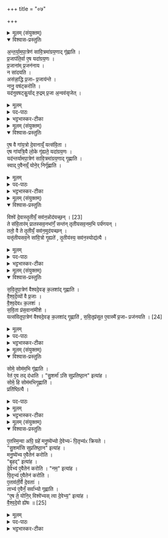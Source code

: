 +++
title = "०७"

+++

<details><summary>मूलम् (संयुक्तम्)</summary>

अ॒न्त॒र्या॒म॒पा॒त्रेण॑ सावि॒त्रमा॑ग्रय॒णाद्गृ॑ह्णाति प्र॒जाप॑ति॒र्वा ए॒ष यदा॑ग्रय॒णᳶ प्र॒जाना॑म्प्र॒जन॑नाय॒ न सा॑दय॒त्यस॑न्ना॒द्धि प्र॒जाᳶ प्र॒जाय॑न्ते॒ नानु॒ वष॑ट्करोति॒ यद॑नुवषट्कु॒र्याद्रु॒द्रम्प्र॒जा अ॒न्वव॑सृजेद्
</details>

<details open><summary>विश्वास-प्रस्तुतिः</summary>

अ॒न्त॒र्या॒म॒पा॒त्रेण॑ सावि॒त्रमा॑ग्रय॒णाद् गृ॑ह्णाति ।  
प्र॒जाप॑ति॒र्वा ए॒ष यदा॑ग्रय॒णः ।  
प्र॒जाना॑म् प्र॒जन॑नाय ।  
न सा॑दयति ।  
अस॑न्ना॒द्धि प्र॒जाᳶ प्र॒जाय॑न्ते ।  
नानु॒ वष॑ट्करोति ।  
यद॑नुवषट्कु॒र्याद् रु॒द्रम् प्र॒जा अ॒न्वव॑सृजेत् ।  
</details>

<details><summary>मूलम्</summary>

अ॒न्त॒र्या॒म॒पा॒त्रेण॑ सावि॒त्रमा॑ग्रय॒णाद् गृ॑ह्णाति ।  
प्र॒जाप॑ति॒र्वा ए॒ष यदा॑ग्रय॒णः ।  
प्र॒जाना॑म् प्र॒जन॑नाय ।  
न सा॑दयति ।  
अस॑न्ना॒द्धि प्र॒जाᳶ प्र॒जाय॑न्ते ।  
नानु॒ वष॑ट्करोति ।  
यद॑नुवषट्कु॒र्याद् रु॒द्रम् प्र॒जा अ॒न्वव॑सृजेत् ।  
</details>

<details><summary>पद-पाठः</summary>

अ॒न्त॒र्या॒म॒पा॒त्रेणेत्य॑न्तर्याम-पा॒त्रेण॑ । सा॒वि॒त्रम् । आ॒ग्र॒य॒णात् । गृ॒ह्णा॒ति॒ ।   
प्र॒जाप॑ति॒रिति॑ प्र॒जा-प॒तिः॒ । वै । ए॒षः । यत् । आ॒ग्र॒य॒णः ।
प्र॒जाना॒मिति॑ प्र-जाना॑म् । प्र॒जन॑ना॒येति॑ प्र-जन॑नाय ।   
न । सा॒द॒य॒ति॒ ।   
अस॑न्नात् । हि । प्र॒जा इति॑ प्र-जाः । प्र॒जाय॑न्त॒ इति॑ प्र-जाय॑न्ते ।   
न । अन्विति॑ । वष॑ट् । क॒रो॒ति॒ ।   
यत् । अ॒नु॒व॒ष॒ट्कु॒र्यादित्य॑नु-व॒ष॒ट्कु॒र्यात् । रु॒द्रम् । प्र॒जा इति॑ प्र-जाः । अ॒न्वव॑सृजे॒दित्य॑नु-अव॑सृजेत् ।   

</details>

<details><summary>भट्टभास्कर-टीका</summary>

1अन्तर्यामपात्रेणेत्यादि ॥ प्रजापतिरिति । प्रजानां पाता आग्रयणग्रहः। तस्मात्सावित्रस्य ग्रहणं प्रजानां प्रजननाय भवति । न सादयतीत्यादि । व्याख्यातम् ॥
</details>

<details><summary>मूलम् (संयुक्तम्)</summary>

ए॒ष वै गा॑य॒त्रो दे॒वानाय्ँ॒यत्स॑वि॒तैष गा॑यत्रि॒यै लो॒के गृ॑ह्यते॒ यदा॑ग्रय॒णो यद॑न्तर्यामपा॒त्रेण॑ सावि॒त्रमा॑ग्रय॒णाद्गृ॒ह्णाति॒ स्वादे॒वैनय्ँ॒योने॒र्निर्गृ॑ह्णातिे॒ष वै गा॑य॒त्रो दे॒वानाय्ँ॒यत्स॑वि॒तैष गा॑यत्रि॒यै लो॒के गृ॑ह्यते॒ यदा॑ग्रय॒णो यद॑न्तर्यामपा॒त्रेण॑ सावि॒त्रमा॑ग्रय॒णाद्गृ॒ह्णाति॒ स्वादे॒वैनय्ँ॒योने॒र्निर्गृ॑ह्णाति॒
</details>

<details open><summary>विश्वास-प्रस्तुतिः</summary>

ए॒ष वै गा॑य॒त्रो दे॒वानाय्ँ॒ यत्स॑वि॒ता ।  
एष गा॑यत्रि॒यै लो॒के गृ॑ह्यते॒ यदा॑ग्रय॒णः ।  
यद॑न्तर्यामपा॒त्रेण॑ सावि॒त्रमा॑ग्रय॒णाद् गृ॒ह्णाति ।  
स्वाद् ए॒वैनय्ँ॒ योने॒र् निर्गृ॑ह्णाति ।  
</details>

<details><summary>मूलम्</summary>

ए॒ष वै गा॑य॒त्रो दे॒वानाय्ँ॒ यत्स॑वि॒ता ।  
एष गा॑यत्रि॒यै लो॒के गृ॑ह्यते॒ यदा॑ग्रय॒णः ।  
यद॑न्तर्यामपा॒त्रेण॑ सावि॒त्रमा॑ग्रय॒णाद् गृ॒ह्णाति ।  
स्वाद् ए॒वैनय्ँ॒ योने॒र् निर्गृ॑ह्णाति ।  
</details>

<details><summary>पद-पाठः</summary>

ए॒षः । वै । गा॒य॒त्रः । दे॒वाना॑म् । यत् । स॒वि॒ता ।   
ए॒षः । गा॒य॒त्रि॒यै । लो॒के । गृ॒ह्य॒ते॒ । यत् । आ॒ग्र॒य॒णः ।   
यत् । अ॒न्त॒र्या॒म॒पा॒त्रेणेत्य॑न्तर्याम-पा॒त्रेण॑ । सा॒वि॒त्रम् । आ॒ग्र॒य॒णात् । गृ॒ह्णाति॑ ।   
स्वात् । ए॒व । ए॒न॒म् । योनेः॑ । निरिति॑ । गृ॒ह्णा॒ति॒ । 
</details>

<details><summary>भट्टभास्कर-टीका</summary>

2एष वा इत्यादि ॥ देवानां मध्ये सविता गायत्रः गायत्रीसम्बन्धी; 'तत्सवितुर्वरेण्यं' इत्यादिकाया गायत्र्यास्सावित्रत्वात् आग्रयणश्चायं गायत्र्या लोके स्थाने प्रातस्सवने गृह्यते तस्मात्सोपि गायत्रः तस्मादाग्रयणात् सावित्रस्य ग्रहणं कुर्वता स्वादेव योनेः एतस्य सावित्रस्य निर्ग्रहागं निष्कृष्य ग्रहणं कृतं भवति ॥
</details>

<details><summary>मूलम् (संयुक्तम्)</summary>

विश्वे॑ [23]  
दे॒वास्तृ॒तीयँ॒ सव॑न॒न्नोद॑यच्छ॒न्ते स॑वि॒तार॑म्प्रातस्सव॒नभा॑गँ॒ सन्त॑न्तृतीयसव॒नम॒भि पर्य॑णय॒न्ततो॒ वै ते तृ॒तीयँ॒ सव॑न॒मुद॑यच्छ॒न्यत्तृ॑तीयसव॒ने सा॑वि॒त्रो गृ॒ह्यते॑ तृ॒तीय॑स्य॒ सव॑न॒स्योद्य॑त्यै
</details>

<details open><summary>विश्वास-प्रस्तुतिः</summary>

विश्वे॑ दे॒वास्तृ॒तीयँ॒ सव॑न॒न्नोद॑यच्छ॒न् । [23]  
ते स॑वि॒तार॑म् प्रातस्सव॒नभा॑गँ॒ सन्त॑न् तृतीयसव॒नम॒भि पर्य॑णयन् ।  
ततो॒ वै ते तृ॒तीयँ॒ सव॑न॒मुद॑यच्छन् ।  
यत्तृ॑तीयसव॒ने सा॑वि॒त्रो गृ॒ह्यते॑ , तृ॒तीय॑स्य॒ सव॑न॒स्योद्य॑त्यै ।  
</details>

<details><summary>मूलम्</summary>

विश्वे॑ दे॒वास्तृ॒तीयँ॒ सव॑न॒न्नोद॑यच्छ॒न् । [23]  
ते स॑वि॒तार॑म् प्रातस्सव॒नभा॑गँ॒ सन्त॑न् तृतीयसव॒नम॒भि पर्य॑णयन् ।  
ततो॒ वै ते तृ॒तीयँ॒ सव॑न॒मुद॑यच्छन् ।  
यत्तृ॑तीयसव॒ने सा॑वि॒त्रो गृ॒ह्यते॑ , तृ॒तीय॑स्य॒ सव॑न॒स्योद्य॑त्यै ।  
</details>

<details><summary>पद-पाठः</summary>

विश्वे॑ । [23]  दे॒वाः । तृ॒तीय॑म् । सव॑नम् । न । उदिति॑ । अ॒य॒च्छ॒न् ।   

ते । स॒वि॒तार॑म् । प्रा॒त॒स्स॒व॒नभा॑ग॒मिति प्रातस्सव॒न-भा॒ग॒म् । सन्त॑म् । तृ॒ती॒य॒स॒व॒नमिति॑ तृतीय-स॒व॒नम् । अ॒भि । परीति॑ । अ॒न॒य॒न् ।

ततः॑ । वै । ते । तृ॒तीय॑म् । सव॑नम् । उदिति॑ । अ॒य॒च्छ॒न् ।   

यत् । तृ॒ती॒य॒स॒व॒न इति॑ तृतीय-स॒व॒ने । सा॒वि॒त्रः । गृ॒ह्यते॑ । तृ॒तीय॑स्य । सव॑नस्य । उद्य॑त्या॒ इत्युत्-य॒त्यै॒ ।
</details>

<details><summary>भट्टभास्कर-टीका</summary>

3विश्वे देवा इत्यादि ॥ विश्वेदेवाः आत्मीयं तृतीयसवनं उद्वोढुं शक्ता न बभूवुः, तस्मात्तृतीयसवने सावित्रस्य ग्रहणं तृतीयसवननिर्वहणाय भवति ॥
</details>

<details><summary>मूलम् (संयुक्तम्)</summary>

सवितृपा॒त्रेण॑ वैश्वदे॒वङ्क॒लशा॑द्गृह्णाति वैश्वदे॒व्यो॑ वै प्र॒जा वै॑श्वदे॒वᳵ क॒लश॑स्सवि॒ता प्र॑स॒वाना॑मीशे॒ यत्स॑वितृपा॒त्रेण॑ वैश्वदे॒वङ्क॒लशा॑द्गृ॒ह्णाति॑ सवि॒तृप्र॑सूत ए॒वास्मै॑ प्र॒जाᳶ प्र [24]  
ज॒न॒य॒ति॒
</details>

<details open><summary>विश्वास-प्रस्तुतिः</summary>

स॒वि॒तृ॒पा॒त्रेण॑ वैश्वदे॒वङ् क॒लशा॑द् गृह्णाति ।  
वै॒श्व॒दे॒व्यो॑ वै प्र॒जाः ।  
वै॒श्व॒देवᳵ क॒लशः॑ ।  
स॒वि॒ता प्र॑स॒वाना॑मीशे ।  
यत्स॑वितृपा॒त्रेण॑ वैश्वदे॒वङ् क॒लशा॑द् गृ॒ह्णाति॑ ,
स॒वि॒तृप्र॑सूत ए॒वास्मै॑ प्र॒जाᳶ प्रज॑नयति । [24]  
</details>

<details><summary>मूलम्</summary>

स॒वि॒तृ॒पा॒त्रेण॑ वैश्वदे॒वङ् क॒लशा॑द् गृह्णाति ।  
वै॒श्व॒दे॒व्यो॑ वै प्र॒जाः ।  
वै॒श्व॒देवᳵ क॒लशः॑ ।  
स॒वि॒ता प्र॑स॒वाना॑मीशे ।  
यत्स॑वितृपा॒त्रेण॑ वैश्वदे॒वङ् क॒लशा॑द् गृ॒ह्णाति॑ ,
स॒वि॒तृप्र॑सूत ए॒वास्मै॑ प्र॒जाᳶ प्रज॑नयति । [24]  
</details>


<details><summary>पद-पाठः</summary>

स॒वि॒तृ॒पा॒त्रेणेति॑ सवितृ-पा॒त्रेण॑ । वै॒श्व॒दे॒वमिति॑ वैश्व-दे॒वम् । क॒लशा॑त् । गृ॒ह्णा॒ति॒ ।   
वै॒श्व॒दे॒व्य॑ इति॑ वैश्व-दे॒व्यः॑ । वै । प्र॒जा इति॑ प्र-जाः ।   
वै॒श्व॒दे॒व इति॑ वैश्व-दे॒वः । क॒लशः॑ ।   
स॒वि॒ता । प्र॒स॒वाना॒मिति॑ प्र-स॒वाना॑म् । ई॒शे॒ ।   
यत् । स॒वि॒तृ॒पा॒त्रेणेति॑ सवितृ-पा॒त्रेण॑ । वै॒श्व॒दे॒वमिति॑ वैश्व-दे॒वम् । क॒लशा॑त् । गृ॒ह्णाति॑ । 

स॒वि॒तृप्र॑सूत॒ इति॑ सवि॒तृ-प्र॒सू॒तः॒ । ए॒व । अ॒स्मै॒ । प्र॒जा इति॑ प्र-जाः । प्रेति॑ । [24]  ज॒न॒य॒ति॒ ।   
</details>

<details><summary>भट्टभास्कर-टीका</summary>

4सवितृपात्रेणेत्यादि ॥ सावित्रमाग्रयागाद्गृह्णाति सावित्रेण गृहीत्वा हुतत्वात्सवितृपात्रमन्तर्यामपात्रम् । गतमन्यत् ॥
</details>

<details><summary>मूलम् (संयुक्तम्)</summary>

सोमे॒ सोम॑म॒भि गृ॑ह्णाति॒ रेत॑ ए॒व तद्द॑धाति सु॒शर्मा॑सि सुप्रतिष्ठा॒न इत्या॑ह॒ सोमे॒ हि सोम॑मभिगृ॒ह्णाति॒ प्रति॑ष्ठित्या
</details>

<details open><summary>विश्वास-प्रस्तुतिः</summary>

सोमे॒ सोम॑म॒भि गृ॑ह्णाति ।  
रेत॑ ए॒व तद् द॑धाति ।
"सु॒शर्मा॑ ऽसि सुप्रतिष्ठा॒न" इत्या॑ह ।  
सोमे॒ हि सोम॑मभिगृ॒ह्णाति॑ ।  
प्रति॑ष्ठित्यै ।  
</details>


<details><summary>पद-पाठः</summary>

सोमे॑ । सोम॑म् । अ॒भीति॑ । गृ॒ह्णा॒ति॒ ।
रेतः॑ । ए॒व । तत् । द॒धा॒ति॒ ।   
सु॒शर्मेति॑ सु-शर्मा॑ । अ॒सि॒ । सु॒प्र॒ति॒ष्ठा॒न इति॑ सु-प्र॒ति॒ष्ठा॒नः । इति॑ । आ॒ह॒ ।   
सोमे॑ । हि । सोम॑म् । अ॒भि॒गृ॒ह्णातीत्य॑भि-गृ॒ह्णाति॑ ।   
प्रति॑ष्ठित्या॒ इति॒ प्रति॑-स्थि॒त्यै॒ ।   
</details>

<details><summary>मूलम्</summary>

सोमे॒ सोम॑म॒भि गृ॑ह्णाति ।  
रेत॑ ए॒व तद् द॑धाति ।
"सु॒शर्मा॑ ऽसि सुप्रतिष्ठा॒न" इत्या॑ह ।  
सोमे॒ हि सोम॑मभिगृ॒ह्णाति॑ ।  
प्रति॑ष्ठित्यै ।  
</details>

<details><summary>भट्टभास्कर-टीका</summary>

5सोमे सोममित्यादि ॥ सावित्रस्य अनुवषट्काराभावादाहुतिशेषे अभिगृह्णाति शेषस्योपरि गृह्णाति रेतसो निषेकस्थानीयं तद्भवति । सोमे हीत्यादि । यस्मात्सोमोभिगृह्यते सोमस्योपरि तस्मात्सुप्रतिष्ठान उच्यते इति मन्त्रपदव्याख्या । तत्प्रतिष्ठित्यै प्रतिष्ठितत्वाय भवति यजमानस्य ॥
</details>

<details><summary>मूलम् (संयुक्तम्)</summary>

ए॒तस्मि॒न्वा अपि॒ ग्रहे॑ मनु॒ष्ये॑भ्यो दे॒वेभ्यᳶ॑ पि॒तृभ्य॑ᳵ क्रियते सु॒शर्मा॑सि सुप्रतिष्ठा॒न इत्या॑ह मनु॒ष्ये॑भ्य ए॒वैतेन॑ करोति बृ॒हदित्या॑ह दे॒वेभ्य॑ ए॒वैतेन॑ करोति॒ नम॒ इत्या॑ह पि॒तृभ्य॑ ए॒वैतेन॑ करोत्ये॒ताव॑ती॒र्वै दे॒वता॒स्ताभ्य॑ ए॒वैनँ॒ सर्वा॑भ्यो गृह्णात्ये॒ष ते॒ योनि॒र्विश्वे॑भ्यस्त्वा दे॒वेभ्य॒ इत्या॑ह वैश्वदे॒वो ह्ये॑षः ॥ [25]  
</details>

<details open><summary>विश्वास-प्रस्तुतिः</summary>

ए॒तस्मि॒न्वा अपि॒ ग्रहे॑ मनु॒ष्ये॑भ्यो दे॒वेभ्यᳶ॑ पि॒तृभ्य॑ᳵ क्रियते ।  
"सु॒शर्मा॑सि सुप्रतिष्ठा॒न" इत्या॑ह ।  
मनु॒ष्ये॑भ्य ए॒वैतेन॑ करोति ।  
"बृ॒हद्" इत्या॑ह ।  
दे॒वेभ्य॑ ए॒वैतेन॑ करोति ।
"नम॒" इत्या॑ह ।   
पि॒तृभ्य॑ ए॒वैतेन॑ करोति ।  
ए॒ताव॑ती॒र्वै दे॒वताः॑ ।  
ताभ्य॑ ए॒वैनँ॒ सर्वा॑भ्यो गृह्णाति ।  
"ए॒ष ते॒ योनि॒र् विश्वे॑भ्यस् त्वा दे॒वेभ्य॒" इत्या॑ह ।  
वै॒श्व॒दे॒वो ह्ये॑षः ॥ [25]  
</details>

<details><summary>मूलम्</summary>

ए॒तस्मि॒न्वा अपि॒ ग्रहे॑ मनु॒ष्ये॑भ्यो दे॒वेभ्यᳶ॑ पि॒तृभ्य॑ᳵ क्रियते ।  
"सु॒शर्मा॑सि सुप्रतिष्ठा॒न" इत्या॑ह ।  
मनु॒ष्ये॑भ्य ए॒वैतेन॑ करोति ।  
"बृ॒हद्" इत्या॑ह ।  
दे॒वेभ्य॑ ए॒वैतेन॑ करोति ।
"नम॒" इत्या॑ह ।   
पि॒तृभ्य॑ ए॒वैतेन॑ करोति ।  
ए॒ताव॑ती॒र्वै दे॒वताः॑ ।  
ताभ्य॑ ए॒वैनँ॒ सर्वा॑भ्यो गृह्णाति ।  
"ए॒ष ते॒ योनि॒र् विश्वे॑भ्यस् त्वा दे॒वेभ्य॒" इत्या॑ह ।  
वै॒श्व॒दे॒वो ह्ये॑षः ॥ [25]  
</details>

<details><summary>पद-पाठः</summary>

ए॒तस्मि॑न् । वै । अपीति॑ । ग्रहे॑ । म॒नु॒ष्ये॑भ्यः । दे॒वेभ्यः॑ । पि॒तृभ्य॒ इति॑ पि॒तृ-भ्यः॒ । क्रि॒य॒ते॒ ।   
सु॒शर्मेति॑ सु-शर्मा॑ । अ॒सि॒ । सु॒प्र॒ति॒ष्ठा॒न इति॑ सु-प्र॒ति॒ष्ठा॒नः । इति॑ । आ॒ह॒ ।   
म॒नु॒ष्ये॑भ्यः । ए॒व । ए॒तेन॑ । क॒रो॒ति॒ ।   
बृ॒हत् । इति॑ । आ॒ह॒ । 1दे॒वेभ्यः॑ । ए॒व । ए॒तेन॑ । क॒रो॒ति॒ ।   
नमः॑ । इति॑ । आ॒ह॒ ।   
पि॒तृभ्य॒ इति॑ पि॒तृ-भ्यः॒ । ए॒व । ए॒तेन॑ । क॒रो॒ति॒ ।   
ए॒ताव॑तीः । वै । दे॒वताः॑ ।   
ताभ्यः॑ । ए॒व । ए॒न॒म् । सर्वा॑भ्यः । गृ॒ह्णा॒ति॒ ।   
ए॒षः । ते॒ । योनिः॑ । विश्वे॑भ्यः । त्वा॒ । दे॒वेभ्यः॑ । इति॑ । आ॒ह॒ ।   
वै॒श्व॒दे॒व इति॑ वैश्व-दे॒वः । हि । ए॒षः ॥ [25]  
</details>

<details><summary>भट्टभास्कर-टीका</summary>

6एतस्मिन्वा इति त्रिभ्यो ॥ मनुष्यादिभ्य एतस्मिन् ग्रहे वैश्वदेवे क्रियते । कथमित्याह - मनुष्येम्य एवेत्यादि शोभनं शरणं सेचनं सुखं वा अस्येति कृत्वा । बृहत्त्वं देवा अर्हन्तीति कृत्वा । नमस्कारप्रियाः पितर इति कृत्वा । एतावतीर्वा इत्यादि । गतम् ॥

इति षष्ठे पञ्चमे सप्तमोनुवाकः ॥  
</details>
